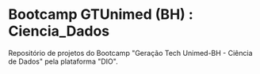 # Bootcamp GTUnimed (BH) : Ciencia_Dados
Repositório de projetos do Bootcamp "Geração Tech Unimed-BH - Ciência de Dados" pela plataforma "DIO".
